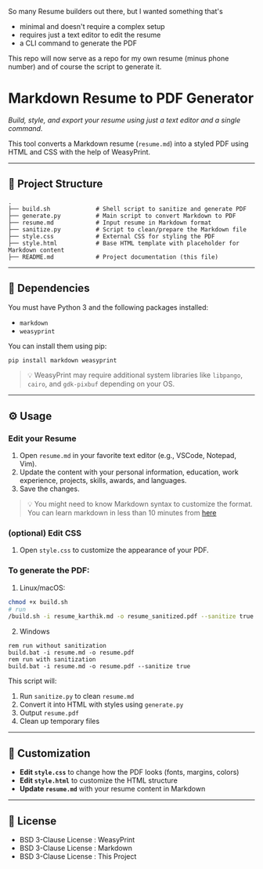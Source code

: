 So many Resume builders out there, but I wanted something that's

- minimal and doesn't require a complex setup
- requires just a text editor to edit the resume
- a CLI command to generate the PDF

This repo will now serve as a repo for my own resume (minus phone number) and of course the script to generate it. 

# Markdown Resume to PDF Generator

*Build, style, and export your resume using just a text editor and a single command.*

This tool converts a Markdown resume (`resume.md`) into a styled PDF using HTML and CSS with the help of WeasyPrint.

---

## 📁 Project Structure

```
.
├── build.sh             # Shell script to sanitize and generate PDF
├── generate.py          # Main script to convert Markdown to PDF
├── resume.md            # Input resume in Markdown format
├── sanitize.py          # Script to clean/prepare the Markdown file
├── style.css            # External CSS for styling the PDF
├── style.html           # Base HTML template with placeholder for Markdown content
├── README.md            # Project documentation (this file)
```

---

## 🧩 Dependencies

You must have Python 3 and the following packages installed:

- `markdown`
- `weasyprint`

You can install them using pip:

```bash
pip install markdown weasyprint
```

> 💡 WeasyPrint may require additional system libraries like `libpango`, `cairo`, and `gdk-pixbuf` depending on your OS.

---

## ⚙️ Usage

### Edit your Resume

1. Open `resume.md` in your favorite text editor (e.g., VSCode, Notepad, Vim).
2. Update the content with your personal information, education, work experience, projects, skills, awards, and languages.
3. Save the changes.

> 💡 You might need to know Markdown syntax to customize the format. You can learn markdown in less than 10 minutes from [here](https://docs.github.com/en/get-started/writing-on-github/getting-started-with-writing-and-formatting-on-github/basic-writing-and-formatting-syntax)

### (optional) Edit CSS

1. Open `style.css` to customize the appearance of your PDF.

### To generate the PDF:

1. Linux/macOS:
   
```bash
chmod +x build.sh
# run
/build.sh -i resume_karthik.md -o resume_sanitized.pdf --sanitize true # false if you want to skip sanitization
```

2. Windows

```
rem run without sanitization
build.bat -i resume.md -o resume.pdf
rem run with sanitization
build.bat -i resume.md -o resume.pdf --sanitize true
```

This script will:

1. Run `sanitize.py` to clean `resume.md`
2. Convert it into HTML with styles using `generate.py`
3. Output `resume.pdf`
4. Clean up temporary files

---

## 📝 Customization

- **Edit `style.css`** to change how the PDF looks (fonts, margins, colors)
- **Edit `style.html`** to customize the HTML structure
- **Update `resume.md`** with your resume content in Markdown

___

## 📜 License

- BSD 3-Clause License : WeasyPrint
- BSD 3-Clause License : Markdown
- BSD 3-Clause License : This Project